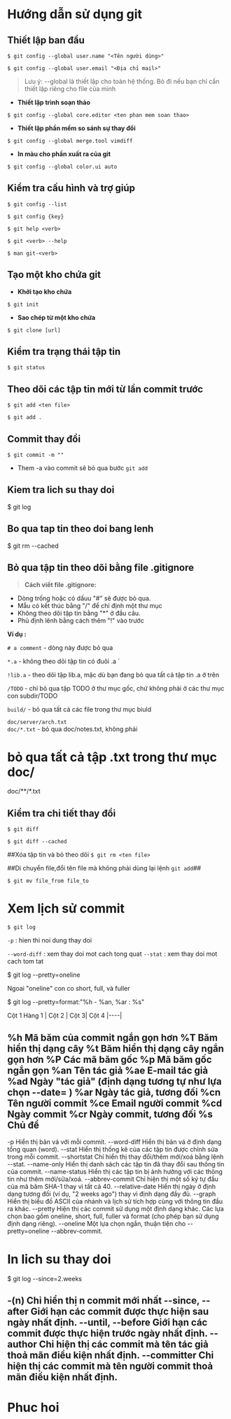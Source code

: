 # Hướng dẫn sử dụng git
## Thiết lập ban đầu
`$ git config --global user.name "<Tên người dùng>"`

`$ git config --global user.email "<Địa chỉ mail>"`

> Lưu ý: --global là thiết lập cho toàn hệ thống. Bỏ đi nếu bạn chỉ cần thiết lập riêng cho file của mình

* **Thiết lập trình soạn thảo**
 
`$ git config --global core.editor <ten phan mem soan thao>`

* **Thiết lập phần mềm so sánh sự thay đổi**

`$ git config --global merge.tool vimdiff`

* **In màu cho phần xuất ra của git**
 
`$ git config --global color.ui auto`

## Kiểm tra cấu hình và trợ giúp 
`$ git config --list`

`$ git config {key}`

`$ git help <verb>`

`$ git <verb> --help`

`$ man git-<verb>`

## Tạo một kho chứa git
* **Khởi tạo kho chứa**

`$ git init`

* **Sao chép từ một kho chứa**

`$ git clone [url]`

## Kiểm tra trạng thái tập tin
`$ git status`

## Theo dõi các tập tin mới từ lần commit trước
`$ git add <ten file>`

`$ git add .`

## Commit thay đổi 
`$ git commit -m ""`
 
* Them -a vào commit sẽ bỏ qua bước `git add` 

## Kiem tra lich su thay doi
$ git log

## Bo qua tap tin theo doi bang lenh
$ git rm --cached <ten file>

##  Bỏ qua tập tin theo dõi bằng file .gitignore

> **Cách viết file .gitignore:**

- Dòng trống hoặc có dấuu "#" sẽ được bỏ qua.
- Mẫu có kết thúc bằng "/" để chỉ định một thư mục
- Không theo dõi tập tin bằng "*" ở đầu câu.
- Phủ định lênh bằng cách thêm "!" vào trước

**Ví dụ :**

`# a comment` - dòng này được bỏ qua

`*.a` - không theo dõi tập tin có đuôi .a `

`!lib.a` - theo dõi tập lib.a, mặc dù bạn đang bỏ qua tất cả tập tin .a ở trên

`/TODO` - chỉ bỏ qua tập TODO ở thư mục gốc, chứ không phải ở các thư mục con subdir/TODO

`build/` - bỏ qua tất cả các file trong thư mục biuld

`doc/server/arch.txt`       
`doc/*.txt` - bỏ qua doc/notes.txt, không phải 
# bỏ qua tất cả tập .txt trong thư mục doc/
doc/**/*.txt

## Kiểm tra chi tiết thay đổi
`$ git diff`

`$ git diff --cached`

##Xóa tập tin và bỏ theo dõi
`$ git rm <ten file>`

##Di chuyển file,đổi tên file mà không phải dùng lại lệnh `git add`##

`$ git mv file_from file_to`


# Xem lịch sử commit
`$ git log`

`-p` : hien thi noi dung thay doi

`--word-diff` : xem thay doi mot cach tong quat
`--stat` : xem thay doi mot cach tom tat

$ git log --pretty=oneline

Ngoai "oneline" con co short, full, và fuller

$ git log --pretty=format:"%h - %an, %ar : %s"

Cột 1 Hàng 1 | Cột 2 | Cột 3| Cột 4 
|----|

%h	Mã băm của commit ngắn gọn hơn
%T	Băm hiển thị dạng cây
%t	Băm hiển thị dạng cây ngắn gọn hơn
%P	Các mã băm gốc
%p	Mã băm gốc ngắn gọn
%an	Tên tác giả
%ae	E-mail tác giả
%ad	Ngày "tác giả" (định dạng tương tự như lựa chọn --date= )
%ar	Ngày tác giả, tương đối
%cn	Tên người commit
%ce	Email người commit
%cd	Ngày commit
%cr	Ngày commit, tương đối
%s	Chủ để
------------------------------------------------------
-p	        Hiển thị bản vá với mỗi commit.
--word-diff	Hiển thị bản vá ở định dạng tổng quan (word).
--stat	        Hiển thị thống kê của các tập tin được chỉnh sửa trong mỗi commit.
--shortstat	Chỉ hiển thị thay đổi/thêm mới/xoá bằng lệnh --stat.
--name-only	Hiển thị danh sách các tập tin đã thay đổi sau thông tin của commit.
--name-status	Hiển thị các tập tin bị ảnh hưởng với các thông tin như thêm mới/sửa/xoá.
--abbrev-commit	Chỉ hiện thị một số ký tự đầu của mã băm SHA-1 thay vì tất cả 40.
--relative-date	Hiển thị ngày ở định dạng tương đối (ví dụ, "2 weeks ago") thay vì định dạng đầy đủ.
--graph	        Hiển thị biểu đồ ASCII của nhánh và lịch sử tích hợp cùng với thông tin đầu ra khác.
--pretty	Hiện thị các commit sử dụng một định dạng khác. Các lựa chọn bao gồm oneline, short, full, fuller và format (cho phép bạn sử dụng định dạng riêng).
--oneline	Một lựa chọn ngắn, thuận tiện cho --pretty=oneline --abbrev-commit.
 
# In lich su thay doi 
$ git log --since=2.weeks

-(n)	Chỉ hiển thị n commit mới nhất
--since, --after	Giới hạn các commit được thực hiện sau ngày nhất định.
--until, --before	Giới hạn các commit được thực hiện trước ngày nhất định.
--author	Chỉ hiện thị các commit mà tên tác giả thoả mãn điều kiện nhất định.
--committer	Chỉ hiện thị các commit mà tên người commit thoả mãn điều kiện nhất định.
----------------------------------------------------------------------------
# Phuc hoi 

